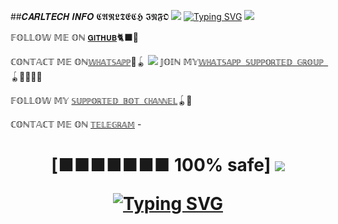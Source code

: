 ##𝑪𝑨𝑹𝑳𝑻𝑬𝑪𝑯 𝑰𝑵𝑭𝑶
  𝕮𝕬𝕽𝕷𝕿𝕰𝕮𝕳 𝕴𝕹𝕱𝕺 
<a><img src='https://i.imgur.com/LyHic3i.gif'/></a>
[![Typing SVG](https://readme-typing-svg.herokuapp.com?font=Rockstar-ExtraBold&color=blue&lines=CONTACT+CARL+WILLIAM)](https://git.io/typing-svg)
<a><img src='https://i.imgur.com/LyHic3i.gif'/></a>

  𝔽𝕆𝕃𝕃𝕆𝕎 𝕄𝔼 𝕆ℕ [`𝐆𝐈𝐓𝐇𝐔𝐁`](https://github.com/Carl165)🐈‍⬛🌟
  
ℂ𝕆ℕ𝕋𝔸ℂ𝕋 𝕄𝔼 𝕆ℕ[`𝕎ℍ𝔸𝕋𝕊𝔸ℙℙ`](https://wa.link/c9qf2z)🥷🪀
<a><img src='https://i.imgur.com/LyHic3i.gif'/></a>
𝕁𝕆𝕀ℕ 𝕄𝕐[`𝕎ℍ𝔸𝕋𝕊𝔸ℙℙ 𝕊𝕌ℙℙ𝕆ℝ𝕋𝔼𝔻 𝔾ℝ𝕆𝕌ℙ `](https://chat.whatsapp.com/LgBAp1KjbCBHsgZMKi46aO)🪀🧑‍🧑‍🧒‍🧒

𝔽𝕆𝕃𝕃𝕆𝕎 𝕄𝕐 [`𝕊𝕌ℙℙ𝕆ℝ𝕋𝔼𝔻 𝔹𝕆𝕋 ℂℍ𝔸ℕℕ𝔼𝕃`](https://whatsapp.com/channel/0029Vak0genJ93wQXq3q6X3h)🪀🥏

ℂ𝕆ℕ𝕋𝔸ℂ𝕋 𝕄𝔼 𝕆ℕ [`𝕋𝔼𝕃𝔼𝔾ℝ𝔸𝕄`](https://t.me/Carl)
-<h1 align="center"> [■■■■■■■ 100% safe]
<a><img src='https://i.imgur.com/LyHic3i.gif'/></a>


[![Typing SVG](https://readme-typing-svg.herokuapp.com?font=Rockstar-ExtraBold&color=blue&lines=𝕻𝕽𝕺𝕲𝕽𝕬𝕸𝕸𝕰𝕯+𝕭𝖄+𝕬+𝕲𝕰𝕹𝖅+🏴󠁵󠁳󠁴󠁸󠁿)](https://git.io/typing-svg)
